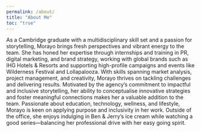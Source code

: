 ```yaml
---
permalink: /about/
title: "About Me"
toc: "true"
---
```


As a Cambridge graduate with a multidisciplinary skill set and a passion for storytelling, Morayo brings fresh perspectives and vibrant energy to the team. She has honed her expertise through internships and training in PR, digital marketing, and brand strategy, working with global brands such as IHG Hotels & Resorts and supporting high-profile campaigns and events like Wilderness Festival and Lollapalooza.
With skills spanning market analysis, project management, and creativity, Morayo thrives on tackling challenges and delivering results. Motivated by the agency’s commitment to impactful and inclusive storytelling, her ability to conceptualise innovative strategies and foster meaningful connections makes her a valuable addition to the team.
Passionate about education, technology, wellness, and lifestyle, Morayo is keen on applying purpose and inclusivity in her work. Outside of the office, she enjoys indulging in Ben & Jerry’s ice cream while watching a good series—balancing her professional drive with her easy going spirit.
